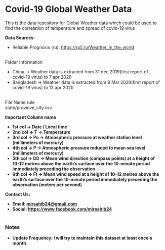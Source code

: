 # Covid-19 Global Weather Data

This is the data repository for Global Weather data which could be used to find the correlation of temperature and spread of covid-19 virus
<br>

<b>Data Sources:</b><br>
* Reliable Prognosis (ru): https://rp5.ru/Weather_in_the_world <br>

<br>Folder Information<br>
* China -> Weather data is extracted from 31 dec 2019(first report of covid-19 virus) to 7 apr 2020<br>
* Bangladesh -> Weather data is extracted from 8 Mar 2020(first report of covid-19 virus) to 13 apr 2020

<br>File Name rule</br>
state/provinve_city.csv

<b>Important Column name</br>
* 1st col -> Date / Local time 
* 2nd col -> T -> Temperature
* 3rd col -> Po -> Atmospheric pressure at weather station level (millimeters of mercury)
* 4th col -> P -> Atmospheric pressure reduced to mean sea level (millimeters of mercury)
* 5th col -> DD -> Mean wind direction (compass points) at a height of 10-12 metres above the earth’s surface over the 10-minute period immediately preceding the observation
* 6th col -> Ft -> Mean wind speed at a height of 10-12 metres above the earth’s surface over the 10-minute period immediately preceding the observation (meters per second)


<b>Contact Us: </b><br>
* Email: mirsahib24@gmail.com
* Social: https://www.facebook.com/mirsahib24
<br><br>

### Notes
* Update Frequency: I will try to maintain this dataset at least once a month.
